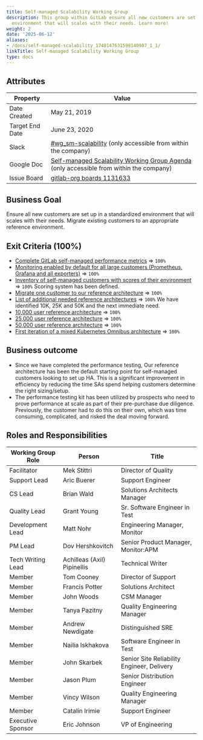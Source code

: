 ```yaml
---
title: Self-managed Scalability Working Group
description: This group within GitLab ensure all new customers are set up in a standardized
  environment that will scales with their needs. Learn more!
weight: 2
date: '2025-06-12'
aliases:
- /docs/self-managed-scalability_1748147631598140987_1_1/
linkTitle: Self-managed Scalability Working Group
type: docs
---
```


## Attributes

| Property        | Value        |
|-----------------|--------------|
| Date Created    | May 21, 2019 |
| Target End Date | June 23, 2020 |
| Slack           | [#wg_sm-scalability](https://gitlab.slack.com/messages/CJBEAQ589) (only accessible from within the company) |
| Google Doc      | [Self-managed Scalability Working Group Agenda](https://docs.google.com/document/d/1H9ENjGO5vNI1e0j3lm2e6zeK8F8o8H-69M3V7m3uYt8/edit) (only accessible from within the company) |
| Issue Board     | [gitlab-org boards 1131633](https://gitlab.com/groups/gitlab-org/-/boards/1131633) |

## Business Goal

Ensure all new customers are set up in a standardized environment that will scales with their needs. Migrate existing customers to an appropriate reference environment.

## Exit Criteria (100%)

- [Complete GitLab self-managed performance metrics](https://gitlab.com/groups/gitlab-org/-/epics/1352) => `100%`
- [Monitoring enabled by default for all large customers (Prometheus, Grafana and all exporters)](https://gitlab.com/groups/gitlab-org/-/epics/1339) => `100%`
- [Inventory of self-managed customers with scores of their environment](https://gitlab.com/groups/gitlab-org/-/epics/1338) => `100%` Scoring system has been defined.
- [Migrate one customer to our reference architecture](https://gitlab.com/gitlab-org/quality/performance/-/issues/65) => `100%`
- [List of additional needed reference architectures](https://gitlab.com/gitlab-org/quality/performance/issues/15) => `100%` We have identified 10K, 25K and 50K and the next immediate need.
- [10,000 user reference architecture](https://gitlab.com/groups/gitlab-org/-/epics/1336) => `100%`
- [25,000 user reference architecture](https://gitlab.com/gitlab-org/quality/performance/issues/57) => `100%`
- [50,000 user reference architecture](https://gitlab.com/gitlab-org/quality/performance/issues/66) => `100%`
- [First iteration of a mixed Kubernetes Omnibus architecture](https://gitlab.com/gitlab-org/quality/performance/issues/145) => `100%`

## Business outcome

- Since we have completed the performance testing, Our reference architecture has been the default starting point for self-managed customers looking to set up HA.
This is a significant improvement in efficiency by reducing the time SAs spend helping customers determine the right sizing/setup.
- The performance testing kit has been utilized by prospects who need to prove performance at scale as part of their pre-purchase due diligence.
Previously, the customer had to do this on their own, which was time consuming, complicated, and risked the deal moving forward.

## Roles and Responsibilities

| Working Group Role    | Person                | Title                          |
|-----------------------|-----------------------|--------------------------------|
| Facilitator           | Mek Stittri           | Director of Quality            |
| Support Lead          | Aric Buerer           | Support Engineer               |
| CS Lead               | Brian Wald            | Solutions Architects Manager   |
| Quality Lead          | Grant Young           | Sr. Software Engineer in Test  |
| Development Lead      | Matt Nohr             | Engineering Manager, Monitor   |
| PM Lead               | Dov Hershkovitch      | Senior Product Manager, Monitor:APM |
| Tech Writing Lead     | Achilleas (Axil) Pipinellis | Technical Writer         |
| Member                | Tom Cooney            | Director of Support            |
| Member                | Francis Potter        | Solutions Architect            |
| Member                | John Woods            | CSM Manager                    |
| Member                | Tanya Pazitny         | Quality Engineering Manager    |
| Member                | Andrew Newdigate      | Distinguished SRE              |
| Member                | Nailia Iskhakova      | Software Engineer in Test      |
| Member                | John Skarbek          | Senior Site Reliability Engineer, Delivery |
| Member                | Jason Plum            | Senior Distribution Engineer   |
| Member                | Vincy Wilson          | Quality Engineering Manager    |
| Member                | Catalin Irimie        | Support Engineer               |
| Executive Sponsor     | Eric Johnson          | VP of Engineering              |
